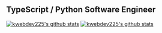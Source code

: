 ## TypeScript / Python Software Engineer
[![kwebdev225's github stats](https://github-readme-stats.vercel.app/api?username=kwebdev225&show_icons=true&theme=tokyonight&line_height=26.5)](https://github.com/anuraghazra/github-readme-stats)
[![kwebdev225's github stats](https://github-readme-stats.vercel.app/api/top-langs/?username=kwebdev225&theme=tokyonight&langs_count=3)](https://github.com/anuraghazra/github-readme-stats)
